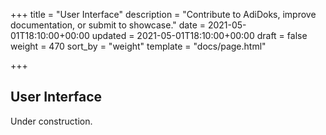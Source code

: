 +++
title = "User Interface"
description = "Contribute to AdiDoks, improve documentation, or submit to showcase."
date = 2021-05-01T18:10:00+00:00
updated = 2021-05-01T18:10:00+00:00
draft = false
weight = 470
sort_by = "weight"
template = "docs/page.html"

+++

## User Interface

Under construction.
